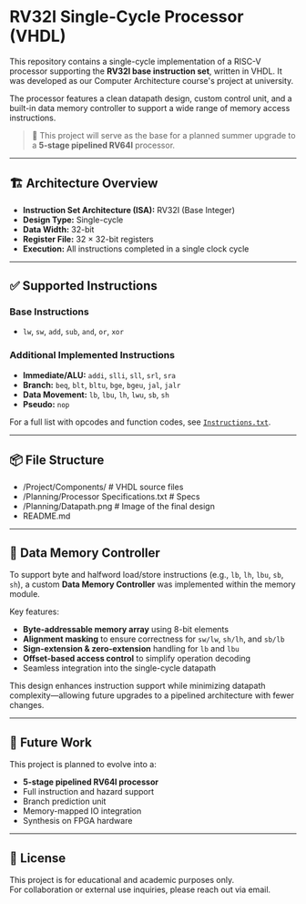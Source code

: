 # RV32I Single-Cycle Processor (VHDL)

This repository contains a single-cycle implementation of a RISC-V processor supporting the **RV32I base instruction set**, written in VHDL. It was developed as our Computer Architecture course's project at university.

The processor features a clean datapath design, custom control unit, and a built-in data memory controller to support a wide range of memory access instructions.

> 🧠 This project will serve as the base for a planned summer upgrade to a **5-stage pipelined RV64I** processor.

---

## 🏗️ Architecture Overview

- **Instruction Set Architecture (ISA):** RV32I (Base Integer)
- **Design Type:** Single-cycle
- **Data Width:** 32-bit
- **Register File:** 32 × 32-bit registers
- **Execution:** All instructions completed in a single clock cycle

---

## ✅ Supported Instructions

### Base Instructions
- `lw`, `sw`, `add`, `sub`, `and`, `or`, `xor`

### Additional Implemented Instructions
- **Immediate/ALU:** `addi`, `slli`, `sll`, `srl`, `sra`
- **Branch:** `beq`, `blt`, `bltu`, `bge`, `bgeu`, `jal`, `jalr`
- **Data Movement:** `lb`, `lbu`, `lh`, `lwu`, `sb`, `sh`
- **Pseudo:** `nop`

For a full list with opcodes and function codes, see [`Instructions.txt`](Instructions.txt).

---

## 📦 File Structure
- /Project/Components/  # VHDL source files
- /Planning/Processor Specifications.txt  # Specs
- /Planning/Datapath.png  # Image of the final design
- README.md


---

## 🧠 Data Memory Controller

To support byte and halfword load/store instructions (e.g., `lb`, `lh`, `lbu`, `sb`, `sh`), a custom **Data Memory Controller** was implemented within the memory module.

Key features:
- **Byte-addressable memory array** using 8-bit elements
- **Alignment masking** to ensure correctness for `sw/lw`, `sh/lh`, and `sb/lb`
- **Sign-extension & zero-extension** handling for `lb` and `lbu`
- **Offset-based access control** to simplify operation decoding
- Seamless integration into the single-cycle datapath

This design enhances instruction support while minimizing datapath complexity—allowing future upgrades to a pipelined architecture with fewer changes.

---

## 🔭 Future Work

This project is planned to evolve into a:
- **5-stage pipelined RV64I processor**
- Full instruction and hazard support
- Branch prediction unit
- Memory-mapped IO integration
- Synthesis on FPGA hardware

---

## 🧾 License

This project is for educational and academic purposes only.  
For collaboration or external use inquiries, please reach out via email.

